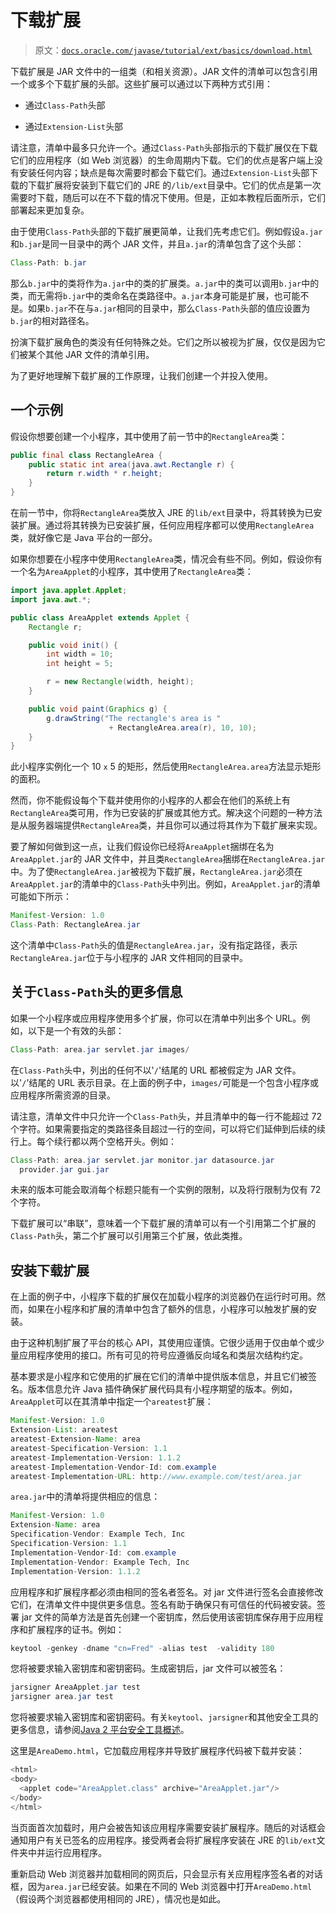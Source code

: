 # 下载扩展

> 原文：[`docs.oracle.com/javase/tutorial/ext/basics/download.html`](https://docs.oracle.com/javase/tutorial/ext/basics/download.html)

下载扩展是 JAR 文件中的一组类（和相关资源）。JAR 文件的清单可以包含引用一个或多个下载扩展的头部。这些扩展可以通过以下两种方式引用：

+   通过`Class-Path`头部

+   通过`Extension-List`头部

请注意，清单中最多只允许一个。通过`Class-Path`头部指示的下载扩展仅在下载它们的应用程序（如 Web 浏览器）的生命周期内下载。它们的优点是客户端上没有安装任何内容；缺点是每次需要时都会下载它们。通过`Extension-List`头部下载的下载扩展将安装到下载它们的 JRE 的`/lib/ext`目录中。它们的优点是第一次需要时下载，随后可以在不下载的情况下使用。但是，正如本教程后面所示，它们部署起来更加复杂。

由于使用`Class-Path`头部的下载扩展更简单，让我们先考虑它们。例如假设`a.jar`和`b.jar`是同一目录中的两个 JAR 文件，并且`a.jar`的清单包含了这个头部：

```java
Class-Path: b.jar

```

那么`b.jar`中的类将作为`a.jar`中的类的扩展类。`a.jar`中的类可以调用`b.jar`中的类，而无需将`b.jar`中的类命名在类路径中。`a.jar`本身可能是扩展，也可能不是。如果`b.jar`不在与`a.jar`相同的目录中，那么`Class-Path`头部的值应设置为`b.jar`的相对路径名。

扮演下载扩展角色的类没有任何特殊之处。它们之所以被视为扩展，仅仅是因为它们被某个其他 JAR 文件的清单引用。

为了更好地理解下载扩展的工作原理，让我们创建一个并投入使用。

## 一个示例

假设你想要创建一个小程序，其中使用了前一节中的`RectangleArea`类：

```java
public final class RectangleArea {  
    public static int area(java.awt.Rectangle r) {
        return r.width * r.height;
    }
}

```

在前一节中，你将`RectangleArea`类放入 JRE 的`lib/ext`目录中，将其转换为已安装扩展。通过将其转换为已安装扩展，任何应用程序都可以使用`RectangleArea`类，就好像它是 Java 平台的一部分。

如果你想要在小程序中使用`RectangleArea`类，情况会有些不同。例如，假设你有一个名为`AreaApplet`的小程序，其中使用了`RectangleArea`类：

```java
import java.applet.Applet;
import java.awt.*;

public class AreaApplet extends Applet {
    Rectangle r;

    public void init() {    
        int width = 10;
        int height = 5;

        r = new Rectangle(width, height);
    }

    public void paint(Graphics g) {
        g.drawString("The rectangle's area is " 
                      + RectangleArea.area(r), 10, 10);
    }
}

```

此小程序实例化一个 10 `x` 5 的矩形，然后使用`RectangleArea.area`方法显示矩形的面积。

然而，你不能假设每个下载并使用你的小程序的人都会在他们的系统上有`RectangleArea`类可用，作为已安装的扩展或其他方式。解决这个问题的一种方法是从服务器端提供`RectangleArea`类，并且你可以通过将其作为下载扩展来实现。

要了解如何做到这一点，让我们假设你已经将`AreaApplet`捆绑在名为`AreaApplet.jar`的 JAR 文件中，并且类`RectangleArea`捆绑在`RectangleArea.jar`中。为了使`RectangleArea.jar`被视为下载扩展，`RectangleArea.jar`必须在`AreaApplet.jar`的清单中的`Class-Path`头中列出。例如，`AreaApplet.jar`的清单可能如下所示：

```java
Manifest-Version: 1.0
Class-Path: RectangleArea.jar

```

这个清单中`Class-Path`头的值是`RectangleArea.jar`，没有指定路径，表示`RectangleArea.jar`位于与小程序的 JAR 文件相同的目录中。

## 关于`Class-Path`头的更多信息

如果一个小程序或应用程序使用多个扩展，你可以在清单中列出多个 URL。例如，以下是一个有效的头部：

```java
Class-Path: area.jar servlet.jar images/

```

在`Class-Path`头中，列出的任何不以'`/`'结尾的 URL 都被假定为 JAR 文件。以'`/`'结尾的 URL 表示目录。在上面的例子中，`images/`可能是一个包含小程序或应用程序所需资源的目录。

请注意，清单文件中只允许一个`Class-Path`头，并且清单中的每一行不能超过 72 个字符。如果需要指定的类路径条目超过一行的空间，可以将它们延伸到后续的续行上。每个续行都以两个空格开头。例如：

```java
Class-Path: area.jar servlet.jar monitor.jar datasource.jar
  provider.jar gui.jar

```

未来的版本可能会取消每个标题只能有一个实例的限制，以及将行限制为仅有 72 个字符。

下载扩展可以“串联”，意味着一个下载扩展的清单可以有一个引用第二个扩展的`Class-Path`头，第二个扩展可以引用第三个扩展，依此类推。

## 安装下载扩展

在上面的例子中，小程序下载的扩展仅在加载小程序的浏览器仍在运行时可用。然而，如果在小程序和扩展的清单中包含了额外的信息，小程序可以触发扩展的安装。

由于这种机制扩展了平台的核心 API，其使用应谨慎。它很少适用于仅由单个或少量应用程序使用的接口。所有可见的符号应遵循反向域名和类层次结构约定。

基本要求是小程序和它使用的扩展在它们的清单中提供版本信息，并且它们被签名。版本信息允许 Java 插件确保扩展代码具有小程序期望的版本。例如，`AreaApplet`可以在其清单中指定一个`areatest`扩展：

```java
Manifest-Version: 1.0
Extension-List: areatest
areatest-Extension-Name: area
areatest-Specification-Version: 1.1
areatest-Implementation-Version: 1.1.2
areatest-Implementation-Vendor-Id: com.example
areatest-Implementation-URL: http://www.example.com/test/area.jar

```

`area.jar`中的清单将提供相应的信息：

```java
Manifest-Version: 1.0
Extension-Name: area
Specification-Vendor: Example Tech, Inc
Specification-Version: 1.1
Implementation-Vendor-Id: com.example
Implementation-Vendor: Example Tech, Inc
Implementation-Version: 1.1.2

```

应用程序和扩展程序都必须由相同的签名者签名。对 jar 文件进行签名会直接修改它们，在清单文件中提供更多信息。签名有助于确保只有可信任的代码被安装。签署 jar 文件的简单方法是首先创建一个密钥库，然后使用该密钥库保存用于应用程序和扩展程序的证书。例如：

```java
keytool -genkey -dname "cn=Fred" -alias test  -validity 180

```

您将被要求输入密钥库和密钥密码。生成密钥后，jar 文件可以被签名：

```java
jarsigner AreaApplet.jar test
jarsigner area.jar test

```

您将被要求输入密钥库和密钥密码。有关`keytool`、`jarsigner`和其他安全工具的更多信息，请参阅[Java 2 平台安全工具概述](https://docs.oracle.com/javase/8/docs/technotes/guides/security/SecurityToolsSummary.html)。

这里是`AreaDemo.html`，它加载应用程序并导致扩展程序代码被下载并安装：

```java
<html>
<body>
  <applet code="AreaApplet.class" archive="AreaApplet.jar"/>
</body>
</html>

```

当页面首次加载时，用户会被告知该应用程序需要安装扩展程序。随后的对话框会通知用户有关已签名的应用程序。接受两者会将扩展程序安装在 JRE 的`lib/ext`文件夹中并运行应用程序。

重新启动 Web 浏览器并加载相同的网页后，只会显示有关应用程序签名者的对话框，因为`area.jar`已经安装。如果在不同的 Web 浏览器中打开`AreaDemo.html`（假设两个浏览器都使用相同的 JRE），情况也是如此。
